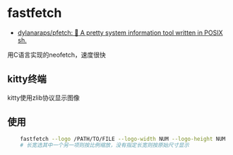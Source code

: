 # fastfetch
- [dylanaraps/pfetch: 🐧 A pretty system information tool written in POSIX sh.](https://github.com/LinusDierheimer/fastfetch)

用C语言实现的neofetch，速度很快

## kitty终端
kitty使用zlib协议显示图像

## 使用

```sh
    fastfetch --logo /PATH/TO/FILE --logo-width NUM --logo-height NUM
    # 长宽选其中一个另一项则按比例缩放，没有指定长宽则按原始尺寸显示
```



